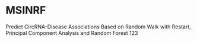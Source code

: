 # MSINRF
Predict CircRNA-Disease Associations Based on  Random Walk with Restart, Principal Component Analysis and Random Forest
123
